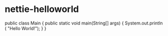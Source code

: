 # nettie-helloworld

public class Main
{
public static void main(String[] args)
      {
System.out.println ( "Hello World!");
      }
}
